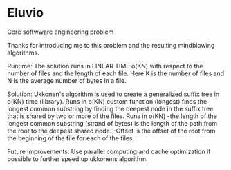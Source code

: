 # Eluvio
Core softwware engineering problem

Thanks for introducing me to this problem and the resulting mindblowing algorithms.

Runtime:
The solution runs in LINEAR TIME o(KN) with respect to the number of files and the length of each file. Here K is the number of files and N is the average number 
of bytes in a file.

Solution:
Ukkonen's algorithm is used to create a generalized suffix tree in o(KN) time (library). Runs in o(KN)
custom function (longest) finds the longest common substring by finding the deepest node in the suffix tree that is shared by two or more of the files. Runs in o(KN)
  -the length of the longest common substring (strand of bytes) is the length of the path from the root to the deepest shared node.
  -Offset is the offset of the root from the beginning of the file for each of the files.
 
Future improvements:
Use parallel computing and cache optimization if possible to further speed up ukkonens algorithm.
